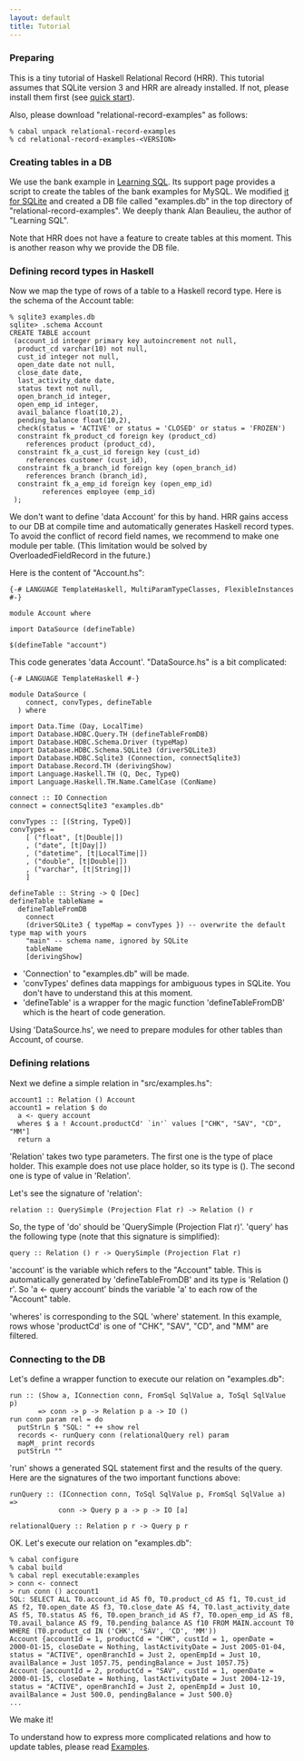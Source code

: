 ```yaml
---
layout: default
title: Tutorial
---
```


### Preparing

This is a tiny tutorial of Haskell Relational Record (HRR). This tutorial assumes that SQLite version 3 and HRR are already installed. If not, please install them first (see [quick start](http://khibino.github.io/haskell-relational-record/quickstart.html)).

Also, please download "relational-record-examples" as follows:

    % cabal unpack relational-record-examples
    % cd relational-record-examples-<VERSION>

### Creating tables in a DB

We use the bank example in [Learning SQL](http://shop.oreilly.com/product/9780596007270.do). Its support page provides a script to create the tables of the bank examples for MySQL. We modified [it for SQLite](https://github.com/khibino/haskell-relational-record/blob/master/relational-record-examples/sql/add.sql) and created a DB file called "examples.db" in the top directory of "relational-record-examples". We deeply thank Alan Beaulieu, the author of "Learning SQL".

Note that HRR does not have a feature to create tables at this moment. This is another reason why we provide the DB file.

### Defining record types in Haskell

Now we map the type of rows of a table to a Haskell record type. Here is the schema of the Account table:

    % sqlite3 examples.db
    sqlite> .schema Account
    CREATE TABLE account
     (account_id integer primary key autoincrement not null,
      product_cd varchar(10) not null,
      cust_id integer not null,
      open_date date not null,
      close_date date,
      last_activity_date date,
      status text not null,
      open_branch_id integer,
      open_emp_id integer,
      avail_balance float(10,2),
      pending_balance float(10,2),
      check(status = 'ACTIVE' or status = 'CLOSED' or status = 'FROZEN')
      constraint fk_product_cd foreign key (product_cd)
        references product (product_cd),
      constraint fk_a_cust_id foreign key (cust_id)
        references customer (cust_id),
      constraint fk_a_branch_id foreign key (open_branch_id)
        references branch (branch_id),
      constraint fk_a_emp_id foreign key (open_emp_id)
            references employee (emp_id)
     );

We don't want to define 'data Account' for this by hand. HRR gains access to our DB at compile time and automatically generates Haskell record types. To avoid the conflict of record field names, we recommend to make one module per table. (This limitation would be solved by OverloadedFieldRecord in the future.)

Here is the content of "Account.hs":

    {-# LANGUAGE TemplateHaskell, MultiParamTypeClasses, FlexibleInstances #-}
    
    module Account where
    
    import DataSource (defineTable)
    
    $(defineTable "account")

This code generates 'data Account'. "DataSource.hs" is a bit complicated:


    {-# LANGUAGE TemplateHaskell #-}
    
    module DataSource (
        connect, convTypes, defineTable
      ) where
    
    import Data.Time (Day, LocalTime)
    import Database.HDBC.Query.TH (defineTableFromDB)
    import Database.HDBC.Schema.Driver (typeMap)
    import Database.HDBC.Schema.SQLite3 (driverSQLite3)
    import Database.HDBC.Sqlite3 (Connection, connectSqlite3)
    import Database.Record.TH (derivingShow)
    import Language.Haskell.TH (Q, Dec, TypeQ)
    import Language.Haskell.TH.Name.CamelCase (ConName)
    
    connect :: IO Connection
    connect = connectSqlite3 "examples.db"
    
    convTypes :: [(String, TypeQ)]
    convTypes =
        [ ("float", [t|Double|])
        , ("date", [t|Day|])
        , ("datetime", [t|LocalTime|])
        , ("double", [t|Double|])
        , ("varchar", [t|String|])
        ]

    defineTable :: String -> Q [Dec]
    defineTable tableName =
      defineTableFromDB
        connect
        (driverSQLite3 { typeMap = convTypes }) -- overwrite the default type map with yours
        "main" -- schema name, ignored by SQLite
        tableName
        [derivingShow]

* 'Connection' to "examples.db" will be made.
* 'convTypes' defines data mappings for ambiguous types in SQLite. You don't have to understand this at this moment.
* 'defineTable' is a wrapper for the magic function 'defineTableFromDB' which is the heart of code generation.

Using 'DataSource.hs', we need to prepare modules for other tables than Account, of course.

### Defining relations

Next we define a simple relation in "src/examples.hs":

    account1 :: Relation () Account
    account1 = relation $ do
      a <- query account
      wheres $ a ! Account.productCd' `in'` values ["CHK", "SAV", "CD", "MM"]
      return a

'Relation' takes two type parameters. The first one is the type of place holder. This example does not use place holder, so its type is (). The second one is type of value in 'Relation'.

Let's see the signature of 'relation':

    relation :: QuerySimple (Projection Flat r) -> Relation () r

So, the type of 'do' should be 'QuerySimple (Projection Flat r)'. 'query' has the following type (note that this signature is simplified):

    query :: Relation () r -> QuerySimple (Projection Flat r)

'account' is the variable which refers to the "Account" table. This is automatically generated by 'defineTableFromDB' and its type is 'Relation () r'. So 'a <- query account' binds the variable 'a' to each row of the "Account" table. 

'wheres' is corresponding to the SQL 'where' statement. In this example, rows whose 'productCd' is one of "CHK", "SAV", "CD", and "MM" are filtered.

### Connecting to the DB

Let's define a wrapper function to execute our relation on "examples.db":

    run :: (Show a, IConnection conn, FromSql SqlValue a, ToSql SqlValue p)
           => conn -> p -> Relation p a -> IO ()
    run conn param rel = do
      putStrLn $ "SQL: " ++ show rel
      records <- runQuery conn (relationalQuery rel) param
      mapM_ print records
      putStrLn ""

'run' shows a generated SQL statement first and the results of the query. Here are the signatures of the two important functions above:

    runQuery :: (IConnection conn, ToSql SqlValue p, FromSql SqlValue a) =>
                conn -> Query p a -> p -> IO [a]

    relationalQuery :: Relation p r -> Query p r

OK. Let's execute our relation on "examples.db":

    % cabal configure
    % cabal build
    % cabal repl executable:examples
    > conn <- connect
    > run conn () account1
    SQL: SELECT ALL T0.account_id AS f0, T0.product_cd AS f1, T0.cust_id AS f2, T0.open_date AS f3, T0.close_date AS f4, T0.last_activity_date AS f5, T0.status AS f6, T0.open_branch_id AS f7, T0.open_emp_id AS f8, T0.avail_balance AS f9, T0.pending_balance AS f10 FROM MAIN.account T0 WHERE (T0.product_cd IN ('CHK', 'SAV', 'CD', 'MM'))
    Account {accountId = 1, productCd = "CHK", custId = 1, openDate = 2000-01-15, closeDate = Nothing, lastActivityDate = Just 2005-01-04, status = "ACTIVE", openBranchId = Just 2, openEmpId = Just 10, availBalance = Just 1057.75, pendingBalance = Just 1057.75}
    Account {accountId = 2, productCd = "SAV", custId = 1, openDate = 2000-01-15, closeDate = Nothing, lastActivityDate = Just 2004-12-19, status = "ACTIVE", openBranchId = Just 2, openEmpId = Just 10, availBalance = Just 500.0, pendingBalance = Just 500.0}
    ...

We make it!

To understand how to express more complicated relations and how to update tables, please read [Examples](examples.hs).

